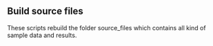 ## Build source files

These scripts rebuild the folder source_files which contains all kind of sample data and results.

